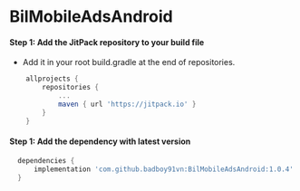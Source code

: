 # BilMobileAdsAndroid

#### Step 1: Add the JitPack repository to your build file
- Add it in your root build.gradle at the end of repositories.
```gradle
    allprojects {
        repositories {
            ...
            maven { url 'https://jitpack.io' }
        }
    }
```

    
#### Step 1: Add the dependency with latest version
  ```gradle
    dependencies {
        implementation 'com.github.badboy91vn:BilMobileAdsAndroid:1.0.4'
    }
  ```
  
